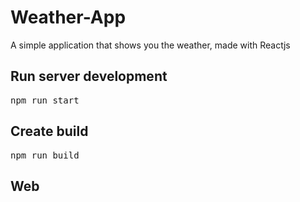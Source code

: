 # Weather-App

A simple application that shows you the weather, made with Reactjs

## Run server development

<pre>npm run start</pre>

## Create build

<pre>npm run build</pre>

## Web
